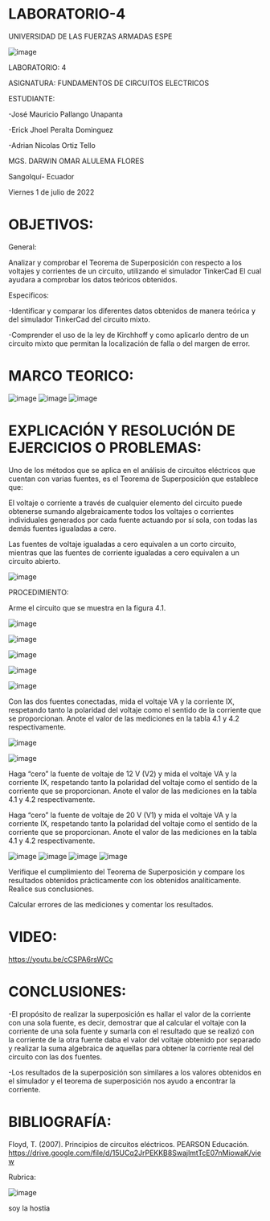 # LABORATORIO-4

UNIVERSIDAD DE LAS FUERZAS ARMADAS ESPE



![image](https://user-images.githubusercontent.com/105695077/169195292-caeb0d12-8f66-4f08-bb58-2efffc44ccf5.png)




LABORATORIO: 4



ASIGNATURA: FUNDAMENTOS DE CIRCUITOS ELECTRICOS

ESTUDIANTE: 

-José Mauricio Pallango Unapanta

-Erick Jhoel Peralta Dominguez

-Adrian Nicolas Ortiz Tello 

MGS. DARWIN OMAR ALULEMA FLORES

Sangolquí- Ecuador

Viernes 1 de julio de 2022

# OBJETIVOS:

General:

Analizar y comprobar el Teorema de Superposición con respecto a los voltajes y corrientes de un circuito, utilizando el simulador TinkerCad El cual ayudara a comprobar los datos teóricos obtenidos.

Especificos:

-Identificar y comparar los diferentes datos obtenidos de manera teórica y del simulador TinkerCad del circuito mixto.

-Comprender el uso de la ley de Kirchhoff y como aplicarlo dentro de un circuito mixto que permitan la localización de falla o del margen de error.

# MARCO TEORICO:

![image](https://user-images.githubusercontent.com/105695077/176817001-a52c29b1-d0ea-424e-b2fc-9c624f1a08af.png)
![image](https://user-images.githubusercontent.com/105695077/176817048-86fa74a2-fd1a-48dc-8cb3-1cc6ffd49968.png)
![image](https://user-images.githubusercontent.com/105695077/176817151-5bfc75f9-757b-491b-bb51-4458cbe06e30.png)

# EXPLICACIÓN Y RESOLUCIÓN DE EJERCICIOS O PROBLEMAS:

Uno de los métodos que se aplica en el análisis de circuitos eléctricos que cuentan
con varias fuentes, es el Teorema de Superposición que establece que:

El voltaje o corriente a través de cualquier elemento del circuito puede obtenerse
sumando algebraicamente todos los voltajes o corrientes individuales generados por
cada fuente actuando por sí sola, con todas las demás fuentes igualadas a cero.

Las fuentes de voltaje igualadas a cero equivalen a un corto circuito, mientras que
las fuentes de corriente igualadas a cero equivalen a un circuito abierto.

![image](https://user-images.githubusercontent.com/105695077/176817529-31031464-a79d-4d1b-a05c-a6de5e197b02.png)

PROCEDIMIENTO:

Arme el circuito que se muestra en la figura 4.1.

![image](https://user-images.githubusercontent.com/105695077/176817714-c38ccb38-907e-4b0c-829a-7652026048b8.png)

![image](https://user-images.githubusercontent.com/105695077/176919532-feab710d-b7eb-416d-bb2c-f6e23e140583.png)

![image](https://user-images.githubusercontent.com/105695077/176919569-5c7e4a3c-bc1d-49c7-8411-082240e7c7ea.png)

![image](https://user-images.githubusercontent.com/105695077/176919602-ecb87436-e574-4e93-bc03-351828071756.png)

![image](https://user-images.githubusercontent.com/105695077/176919621-b863b192-e4d8-438c-aba9-46ade21de8d5.png)

Con las dos fuentes conectadas, mida el voltaje VA y la corriente IX, respetando
tanto la polaridad del voltaje como el sentido de la corriente que se proporcionan. Anote
el valor de las mediciones en la tabla 4.1 y 4.2 respectivamente.

![image](https://user-images.githubusercontent.com/105695077/176920923-ea251f7d-33f5-4e5a-a1c5-e5d338a2747a.png)

![image](https://user-images.githubusercontent.com/105695077/176921813-82de0587-ab77-435e-977a-16045d33b1aa.png)

Haga “cero” la fuente de voltaje de 12 V (V2) y mida el voltaje VA y la corriente
IX, respetando tanto la polaridad del voltaje como el sentido de la corriente que se
proporcionan. Anote el valor de las mediciones en la tabla 4.1 y 4.2 respectivamente.

Haga “cero” la fuente de voltaje de 20 V (V1) y mida el voltaje VA y la corriente
IX, respetando tanto la polaridad del voltaje como el sentido de la corriente que se
proporcionan. Anote el valor de las mediciones en la tabla 4.1 y 4.2 respectivamente.

![image](https://user-images.githubusercontent.com/105695077/176921973-a4c30a33-47ec-4339-9c64-4d53c14d91ca.png)
![image](https://user-images.githubusercontent.com/105695077/176922186-7a965097-405c-48fe-bf9e-d907e076e616.png)
![image](https://user-images.githubusercontent.com/105695077/176922206-2551995e-549f-4a8a-9c0f-eacf27b99ba8.png)
![image](https://user-images.githubusercontent.com/105695077/176922428-3dd5f232-2ec8-416b-9e2d-50a449a61635.png)

Verifique el cumplimiento del Teorema de Superposición y compare los
resultados obtenidos prácticamente con los obtenidos analíticamente. Realice sus
conclusiones.

Calcular errores de las mediciones y comentar los resultados.

# VIDEO:

https://youtu.be/cCSPA6rsWCc

# CONCLUSIONES:

-El propósito de realizar la superposición es hallar el valor de la corriente con una sola fuente, es decir, demostrar que al calcular el voltaje con la corriente de una sola fuente y sumarla con el resultado que se realizó con la corriente de la otra fuente daba el valor del voltaje obtenido por separado y realizar la suma algebraica de aquellas para obtener la corriente real del circuito con las dos fuentes.

-Los resultados de la superposición son similares a los valores obtenidos en el simulador y el teorema de superposición nos ayudo a encontrar la corriente.

# BIBLIOGRAFÍA:

Floyd, T. (2007). Principios de circuitos eléctricos. PEARSON Educación. https://drive.google.com/file/d/15UCq2JrPEKKB8SwajlmtTcE07nMiowaK/view

Rubrica:

![image](https://user-images.githubusercontent.com/105695077/169549221-6a6d7d81-301f-4ae6-adad-f0a59a65b83e.png)

soy la hostia
